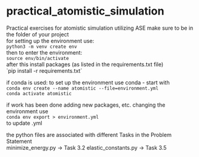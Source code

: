 # practical_atomistic_simulation
Practical exercises for atomistic simulation utilizing ASE
make sure to be in the folder of your project    
for setting up the environment use:    
`python3 -m venv create env`             
then to enter the environment:    
`source env/bin/activate`    
after this install packages (as listed in the requirements.txt file)    
`pip install -r requirements.txt´        

if conda is used:
to set up the environment use conda - start with  
`conda env create --name atomistic --file=environment.yml`  
`conda activate atomistic`

if work has been done adding new packages, etc. changing the environment use  
`conda env export > environment.yml`  
to update .yml

the python files are associated with different Tasks in the Problem Statement  
minimize_energy.py -> Task 3.2
elastic_constants.py -> Task 3.5
